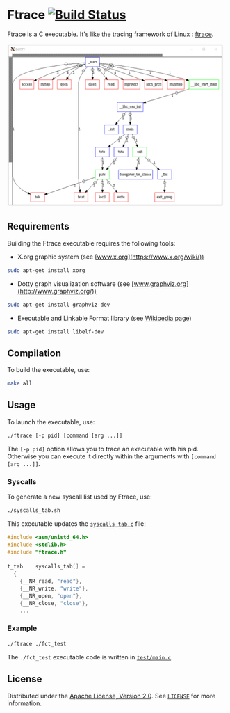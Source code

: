# Ftrace [![Build Status](https://travis-ci.org/kortescode/Ftrace.svg?branch=master)](https://travis-ci.org/kortescode/Ftrace)

Ftrace is a C executable. It's like the tracing framework of Linux : [ftrace](https://en.wikipedia.org/wiki/Ftrace).

<img src="img/preview.png" width="500" title="Ftrace preview">

## Requirements

Building the Ftrace executable requires the following tools:
- X.org graphic system (see [www.x.org](https://www.x.org/wiki/))
```bash
sudo apt-get install xorg
```
- Dotty graph visualization software (see [www.graphviz.org](http://www.graphviz.org/))
```bash
sudo apt-get install graphviz-dev
```
- Executable and Linkable Format library (see [Wikipedia page](https://fr.wikipedia.org/wiki/Executable_and_Linkable_Format))
```bash
sudo apt-get install libelf-dev
```

## Compilation

To build the executable, use:
```bash
make all
```

## Usage

To launch the executable, use:
```bash
./ftrace [-p pid] [command [arg ...]]
```

The `[-p pid]` option allows you to trace an executable with his pid. Otherwise you can execute it directly within the arguments with `[command [arg ...]]`.

### Syscalls

To generate a new syscall list used by Ftrace, use:
```bash
./syscalls_tab.sh
```

This executable updates the [`syscalls_tab.c`](syscalls_tab.c) file:
```C
#include <asm/unistd_64.h>
#include <stdlib.h>
#include "ftrace.h"

t_tab    syscalls_tab[] =
  {
    {__NR_read, "read"},
    {__NR_write, "write"},
    {__NR_open, "open"},
    {__NR_close, "close"},
    ...
```

### Example

```bash
./ftrace ./fct_test
```

The `./fct_test` executable code is written in [`test/main.c`](test/main.c).

## License

Distributed under the [Apache License, Version 2.0](http://www.apache.org/licenses/). See [`LICENSE`](LICENSE) for more information.
